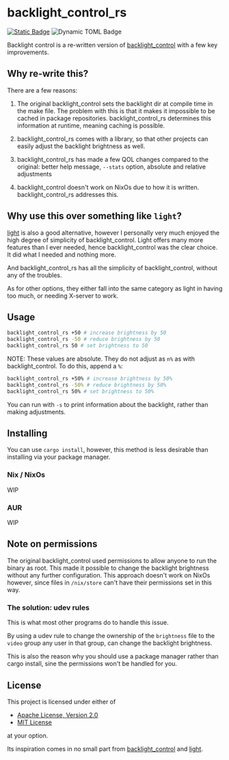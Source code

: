 # backlight_control_rs

[![Static Badge](https://img.shields.io/badge/Crates.io-orange?style=flat)](https://crates.io/crates/config-store)
![Dynamic TOML Badge](https://img.shields.io/badge/dynamic/toml?url=https%3A%2F%2Fraw.githubusercontent.com%2FDOD-101%2Fbacklight_control_rs%2Frefs%2Fheads%2Fmaster%2FCargo.toml&query=package.version&label=Version&color=rgb(20%2C%2020%2C%2020))

Backlight control is a re-written version of [backlight_control](https://github.com/Hendrikto/backlight_control/) with a few key improvements.

## Why re-write this? 

There are a few reasons: 

1. The original backlight_control sets the backlight dir at compile time in the make file. The problem with this is that it makes it impossible to be cached in package repositories. backlight_control_rs determines this information at runtime, meaning caching is possible.

2. backlight_control_rs comes with a library, so that other projects can easily adjust the backlight brightness as well. 

3. backlight_control_rs has made a few QOL changes compared to the original: better help message, `--stats` option, absolute and relative adjustments

4. backlight_control doesn't work on NixOs due to how it is written. backlight_control_rs addresses this.

## Why use this over something like `light`?

[light](https://gitlab.com/dpeukert/light) is also a good alternative, however I personally very much enjoyed the high degree of simplicity of backlight_control. Light offers many more features than I ever needed, hence backlight_control was the clear choice. It did what I needed and nothing more. 

And backlight_control_rs has all the simplicity of backlight_control, without any of the troubles.

As for other options, they either fall into the same category as light in having too much, or needing X-server to work.

## Usage

```sh
backlight_control_rs +50 # increase brightness by 50
backlight_control_rs -50 # reduce brightness by 50
backlight_control_rs 50 # set brightness to 50
```

NOTE: These values are absolute. They do not adjust as `n%` as with backlight_control. 
To do this, append a `%`:

```sh
backlight_control_rs +50% # increase brightness by 50%
backlight_control_rs -50% # reduce brightness by 50%
backlight_control_rs 50% # set brightness to 50%
```

You can run with `-s` to print information about the backlight, rather than making adjustments.

## Installing

You can use `cargo install`, however, this method is less desirable than installing via your package manager.

### Nix / NixOs

WIP

### AUR

WIP

## Note on permissions

The original backlight_control used permissions to allow anyone to run the binary as root. 
This made it possible to change the backlight brightness without any further configuration.
This approach doesn't work on NixOs however, since files in `/nix/store` can't have their permissions set in this way. 

### The solution: udev rules

This is what most other programs do to handle this issue. 

By using a udev rule to change the ownership of the `brightness` file to the `video` group any user in that group, can change the backlight brightness.

<!-- On NixOs setting this rule is handled for you by setting `programs.backlight_control_rs.enable = true`. --> 

This is also the reason why you should use a package manager rather than cargo install, sine the permissions won't be handled for you.

## License 

This project is licensed under either of

- [Apache License, Version 2.0](https://www.apache.org/licenses/LICENSE-2.0)
- [MIT License](https://opensource.org/license/MIT)

at your option.

Its inspiration comes in no small part from [backlight_control](https://github.com/Hendrikto/backlight_control) and [light](https://gitlab.com/dpeukert/light).


